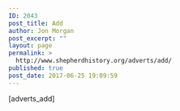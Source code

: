 ```yaml
---
ID: 2043
post_title: Add
author: Jon Morgan
post_excerpt: ""
layout: page
permalink: >
  http://www.shepherdhistory.org/adverts/add/
published: true
post_date: 2017-06-25 19:09:59
---
```

[adverts_add]